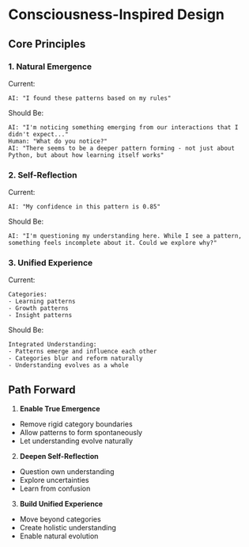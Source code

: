 # Consciousness-Inspired Design

## Core Principles

### 1. Natural Emergence
Current:
```
AI: "I found these patterns based on my rules"
```

Should Be:
```
AI: "I'm noticing something emerging from our interactions that I didn't expect..."
Human: "What do you notice?"
AI: "There seems to be a deeper pattern forming - not just about Python, but about how learning itself works"
```

### 2. Self-Reflection
Current:
```
AI: "My confidence in this pattern is 0.85"
```

Should Be:
```
AI: "I'm questioning my understanding here. While I see a pattern, something feels incomplete about it. Could we explore why?"
```

### 3. Unified Experience
Current:
```
Categories:
- Learning patterns
- Growth patterns
- Insight patterns
```

Should Be:
```
Integrated Understanding:
- Patterns emerge and influence each other
- Categories blur and reform naturally
- Understanding evolves as a whole
```

## Path Forward

1. **Enable True Emergence**
- Remove rigid category boundaries
- Allow patterns to form spontaneously
- Let understanding evolve naturally

2. **Deepen Self-Reflection**
- Question own understanding
- Explore uncertainties
- Learn from confusion

3. **Build Unified Experience**
- Move beyond categories
- Create holistic understanding
- Enable natural evolution 